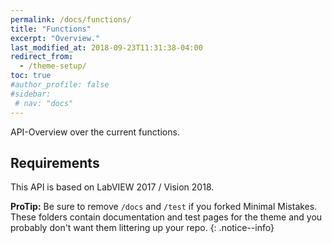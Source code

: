 ```yaml
---
permalink: /docs/functions/
title: "Functions"
excerpt: "Overview."
last_modified_at: 2018-09-23T11:31:38-04:00
redirect_from:
  - /theme-setup/
toc: true
#author_profile: false
#sidebar:
 # nav: "docs"
---
```


API-Overview over the current functions.
## Requirements

This API is based on LabVIEW 2017 / Vision 2018.

[^structure]: See [**Structure** page]({{ "/docs/structure/" | relative_url }}) for a list of theme files and what they do.

**ProTip:** Be sure to remove `/docs` and `/test` if you forked Minimal Mistakes. These folders contain documentation and test pages for the theme and you probably don't want them littering up your repo.
{: .notice--info}
